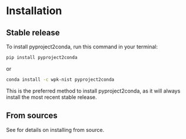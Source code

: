 # Installation

## Stable release

To install pyproject2conda, run this command in your terminal:

```bash
pip install pyproject2conda
```

or

```bash
conda install -c wpk-nist pyproject2conda
```

This is the preferred method to install pyproject2conda, as it will always
install the most recent stable release.

## From sources

See [](./contributing) for details on installing from source.
